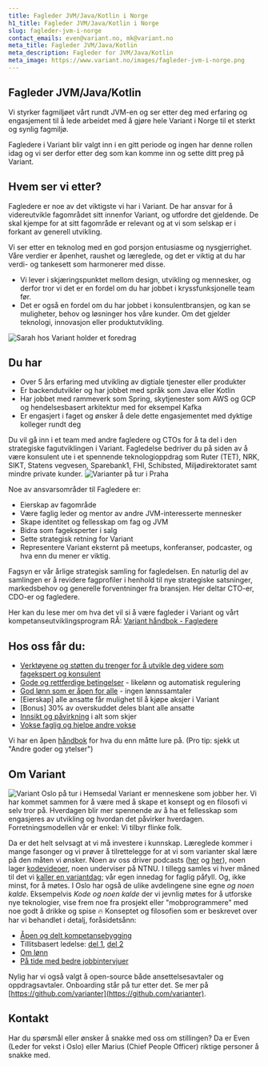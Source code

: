```yaml
---
title: Fagleder JVM/Java/Kotlin i Norge
h1_title: Fagleder JVM/Java/Kotlin i Norge
slug: fagleder-jvm-i-norge
contact_emails: even@variant.no, mk@variant.no
meta_title: Fagleder JVM/Java/Kotlin
meta_description: Fagleder for JVM/Java/Kotlin
meta_image: https://www.variant.no/images/fagleder-jvm-i-norge.png
---
```


## Fagleder JVM/Java/Kotlin

Vi styrker fagmiljøet vårt rundt JVM-en og ser etter deg med erfaring og engasjement til å lede arbeidet med å gjøre hele Variant i Norge til et sterkt og synlig fagmiljø.

Fagledere i Variant blir valgt inn i en gitt periode og ingen har denne rollen idag og vi ser derfor etter deg som kan komme inn og sette ditt preg på Variant.

## Hvem ser vi etter?

Fagledere er noe av det viktigste vi har i Variant. De har ansvar for å videreutvikle fagområdet sitt innenfor Variant, og utfordre det gjeldende. De skal kjempe for at sitt fagområde er relevant og at vi som selskap er i forkant av generell utvikling.

Vi ser etter en teknolog med en god porsjon entusiasme og nysgjerrighet. Våre verdier er åpenhet, raushet og læreglede, og det er viktig at du har verdi- og tankesett som harmonerer med disse.

- Vi lever i skjæringspunktet mellom design, utvikling og mennesker, og derfor tror vi det er en fordel om du har jobbet i kryssfunksjonelle team før.
- Det er også en fordel om du har jobbet i konsulentbransjen, og kan se muligheter, behov og løsninger hos våre kunder. Om det gjelder teknologi, innovasjon eller produktutvikling.

<div class="right"><img alt="Sarah hos Variant holder et foredrag" src="/images/utvikler-sarah.png"/></div>

## Du har

- Over 5 års erfaring med utvikling av digtiale tjenester eller produkter
- Er backendutvikler og har jobbet med språk som Java eller Kotlin
- Har jobbet med rammeverk som Spring, skytjenester som AWS og GCP og hendelsesbasert arkitektur med for eksempel Kafka
- Er engasjert i faget og ønsker å dele dette engasjementet med dyktige kolleger rundt deg

Du vil gå inn i et team med andre fagledere og CTOs for å ta del i den strategiske fagutviklingen i Variant. Fagledelse bedriver du på siden av å være konsulent ute i et spennende teknologioppdrag som Ruter (TET), NRK, SIKT, Statens vegvesen, Sparebank1, FHI, Schibsted, Miljødirektoratet samt mindre private kunder. ![Varianter på tur i Praha](/images/oslo-praha-blob.png)

Noe av ansvarsområder til Fagledere er:

- Eierskap av fagområde
- Være faglig leder og mentor av andre JVM-interesserte mennesker
- Skape identitet og fellesskap om fag og JVM
- Bidra som fageksperter i salg
- Sette strategisk retning for Variant
- Representere Variant eksternt på meetups, konferanser, podcaster, og hva enn du mener er viktig.

Fagsyn er vår årlige strategisk samling for fagledelsen. En naturlig del av samlingen er å revidere fagprofiler i henhold til nye strategiske satsninger, markedsbehov og generelle forventninger fra bransjen. Her deltar CTO-er, CDO-er og fagledere.

Her kan du lese mer om hva det vil si å være fagleder i Variant og vårt kompetanseutviklingsprogram RÅ:
[Variant håndbok - Fagledere](https://handbook.variant.no/prosesser-raa#Fagledere)

## Hos oss får du:

- [Verktøyene og støtten du trenger for å utvikle deg videre som fagekspert og konsulent](https://handbook.variant.no/prosesser-raa#RA)
- [Gode og rettferdige betingelser](https://handbook.variant.no/#Lonn) - likelønn og automatisk regulering
- [God lønn som er åpen for alle](https://www.variant.no/kalkulator) - ingen lønnssamtaler
- [Eierskap] alle ansatte får mulighet til å kjøpe aksjer i Variant
- [Bonus] 30% av overskuddet deles blant alle ansatte
- [Innsikt og påvirkning](https://blog.variant.no/bli-en-bedre-variant-7e1926bdcfba#e27f) i alt som skjer
- [Vokse faglig og hjelpe andre vokse](https://blog.variant.no/aapen-og-delt-kompetansebygging-c229771eee93)

Vi har en åpen [håndbok](https://handbook.variant.no/) for hva du enn måtte lure på. (Pro tip: sjekk ut "Andre goder og ytelser")

## Om Variant

![Variant Oslo på tur i Hemsedal](/images/oslo-hemsedal-blob.png)
Variant er menneskene som jobber her. Vi har kommet sammen for å være med å skape et konsept og en filosofi vi selv tror på. Hverdagen blir mer spennende av å ha et fellesskap som engasjeres av utvikling og hvordan det påvirker hverdagen. Forretningsmodellen vår er enkel: Vi tilbyr flinke folk.

Da er det helt selvsagt at vi må investere i kunnskap. Læreglede kommer i mange fasonger og vi prøver å tilrettelegge for at vi som varianter skal lære på den måten vi ønsker. Noen av oss driver podcasts ([her](http://bartjs.io/tag/podcast-episode/) og [her](https://kortslutning.fun/)), noen lager [kodevideoer](https://youtube.com/kodesnutt), noen underviser på NTNU. I tillegg samles vi hver måned til det vi [kaller en variantdag](https://blog.variant.no/tagged/variantdag); vår egen innedag for faglig påfyll. Og, ikke minst, for å møtes. I Oslo har også de ulike avdelingene sine egne <em>og noen kalde</em>. Eksempelvis <em>Kode og noen kalde</em>
der vi jevnlig møtes for å utforske nye teknologier, vise frem noe fra prosjekt eller "mobprogrammere" med noe godt å drikke og spise 🔥
Konseptet og filosofien som er beskrevet over har vi behandlet i detalj, foråsidetsånn:

- [Åpen og delt kompetansebygging](https://blog.variant.no/aapen-og-delt-kompetansebygging-c229771eee93)
- Tillitsbasert ledelse: [del 1](https://blog.variant.no/tillitsbasert-ledelse-del-1-hva-og-hvorfor-86f6aa485cf9), [del 2](https://blog.variant.no/tillitsbasert-ledelse-del-2-sette-retning-449452fcc6a6)
- [Om lønn](https://blog.variant.no/bonusutbetaling-og-l%C3%B8nnsjusteringer-c6d340f0a6d)
- [På tide med bedre jobbintervjuer](https://blog.variant.no/paa-tide-med-bedre-jobbintervjuer-e59f6789a134)

Nylig har vi også valgt å open-source både ansettelsesavtaler og oppdragsavtaler. Onboarding står på tur etter det. Se mer på [https://github.com/varianter](https://github.com/varianter).

## Kontakt

Har du spørsmål eller ønsker å snakke med oss om stillingen? Da er Even (Leder for vekst i Oslo) eller Marius (Chief People Officer) riktige personer å snakke med.
